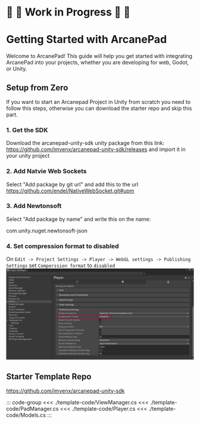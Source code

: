 # 🚧 👷 Work in Progress 👷 🚧
##
# Getting Started with ArcanePad

Welcome to ArcanePad! This guide will help you get started with integrating ArcanePad into your projects, whether you are developing for web, Godot, or Unity.

## Setup from Zero

If you want to start an Arcanepad Project in Unity from scratch you need to follow this steps, otherwise you can download the starter repo and skip this part.

### 1. Get the SDK
Download the arcanepad-unity-sdk unity package from this link: https://github.com/imvenx/arcanepad-unity-sdk/releases and import it in your unity project

### 2. Add Natvie Web Sockets
Select "Add package by git url" and add this to the url
https://github.com/endel/NativeWebSocket.git#upm

### 3. Add Newtonsoft
Select "Add package by name" and write this on the name:

com.unity.nuget.newtonsoft-json

### 4. Set compression format to disabled
On `Edit -> Project Settings -> Player -> WebGL settings -> Publishing Settings` set `Comperssion format` to `disabled` 
<img src="./comperssion-format.png" />


## Starter Template Repo

https://github.com/imvenx/arcanepad-unity-sdk

::: code-group
<<< ./template-code/ViewManager.cs
<<< ./template-code/PadManager.cs
<<< ./template-code/Player.cs
<<< ./template-code/Models.cs
:::